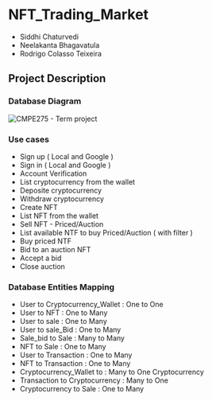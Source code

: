 # NFT_Trading_Market
* Siddhi Chaturvedi 
* Neelakanta Bhagavatula 
* Rodrigo Colasso Teixeira 



## Project Description

### Database Diagram

![CMPE275 - Term project](https://user-images.githubusercontent.com/62269628/203665715-0c8e832b-5af1-4b83-baa5-771d69af28e0.png)

### Use cases

- Sign up ( Local and Google )
- Sign in ( Local and Google )
- Account Verification 
- List cryptocurrency from the wallet
- Deposite cryptocurrency
- Withdraw cryptocurrency
- Create NFT
- List NFT from the wallet
- Sell NFT - Priced/Auction
- List available NTF to buy Priced/Auction ( with filter )
- Buy priced NTF
- Bid to an auction NFT
- Accept a bid
- Close auction


### Database Entities Mapping
- User to Cryptocurrency_Wallet     : One to One 
- User to NFT                       : One to Many 
- User to sale                      : One to Many
- User to sale_Bid                  : One to Many
- Sale_bid to Sale                  : Many to Many
- NFT to Sale                       : One to Many
- User to Transaction               : One to Many
- NFT  to Transaction               : One to Many
- Cryptocurrency_Wallet to          : Many to One
  Cryptocurrency
- Transaction to Cryptocurrency     : Many to One
- Cryptocurrency to Sale            : One to Many
